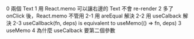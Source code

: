 0 兩個 Text
1 用 React.memo 可以讓右邊的 Text 不會 re-render
2 多了 onClick 後，React.memo 不管用
2-1 用 areEqual 解決
2-2 用 useCalback 解決
2-3 useCallback(fn, deps) is equivalent to useMemo(() => fn, deps)
3 useMemo
4 為什麼 useCalback 要第二個參數